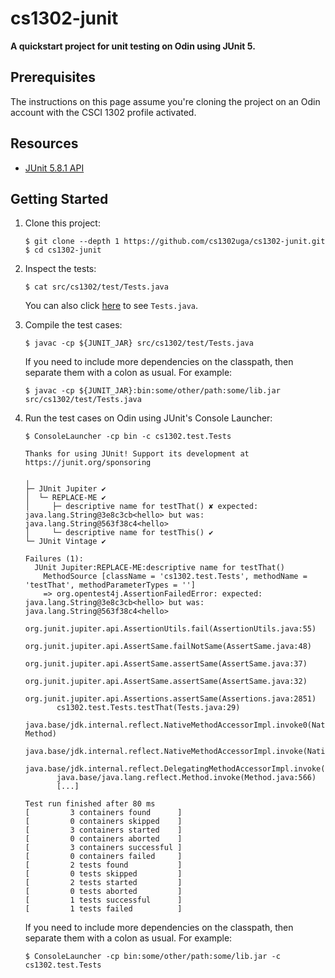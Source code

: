 # cs1302-junit

**A quickstart project for unit testing on Odin using JUnit 5.**

## Prerequisites

The instructions on this page assume you're cloning the project on
an Odin account with the CSCI 1302 profile activated.

## Resources

* [JUnit 5.8.1 API](https://junit.org/junit5/docs/5.8.1/api/)

## Getting Started

1. Clone this project:

   ```text
   $ git clone --depth 1 https://github.com/cs1302uga/cs1302-junit.git
   $ cd cs1302-junit
   ```

2. Inspect the tests:

    ```text
    $ cat src/cs1302/test/Tests.java
    ```

    You can also click [here](src/cs1302/test/Tests.java) to see `Tests.java`.

3. Compile the test cases:

   ```text
   $ javac -cp ${JUNIT_JAR} src/cs1302/test/Tests.java
   ```

   If you need to include more dependencies on the classpath, then separate them
   with a colon as usual. For example:

   ```text
   $ javac -cp ${JUNIT_JAR}:bin:some/other/path:some/lib.jar  src/cs1302/test/Tests.java
   ```
4. Run the test cases on Odin using JUnit's Console Launcher:

   ```text
   $ ConsoleLauncher -cp bin -c cs1302.test.Tests
   ```

   ```text
   Thanks for using JUnit! Support its development at https://junit.org/sponsoring

   ╷
   ├─ JUnit Jupiter ✔
   │  └─ REPLACE-ME ✔
   │     ├─ descriptive name for testThat() ✘ expected: java.lang.String@3e8c3cb<hello> but was: java.lang.String@563f38c4<hello>
   │     └─ descriptive name for testThis() ✔
   └─ JUnit Vintage ✔

   Failures (1):
     JUnit Jupiter:REPLACE-ME:descriptive name for testThat()
       MethodSource [className = 'cs1302.test.Tests', methodName = 'testThat', methodParameterTypes = '']
       => org.opentest4j.AssertionFailedError: expected: java.lang.String@3e8c3cb<hello> but was: java.lang.String@563f38c4<hello>
          org.junit.jupiter.api.AssertionUtils.fail(AssertionUtils.java:55)
          org.junit.jupiter.api.AssertSame.failNotSame(AssertSame.java:48)
          org.junit.jupiter.api.AssertSame.assertSame(AssertSame.java:37)
          org.junit.jupiter.api.AssertSame.assertSame(AssertSame.java:32)
          org.junit.jupiter.api.Assertions.assertSame(Assertions.java:2851)
          cs1302.test.Tests.testThat(Tests.java:29)
          java.base/jdk.internal.reflect.NativeMethodAccessorImpl.invoke0(Native Method)
          java.base/jdk.internal.reflect.NativeMethodAccessorImpl.invoke(NativeMethodAccessorImpl.java:62)
          java.base/jdk.internal.reflect.DelegatingMethodAccessorImpl.invoke(DelegatingMethodAccessorImpl.java:43)
          java.base/java.lang.reflect.Method.invoke(Method.java:566)
          [...]

   Test run finished after 80 ms
   [         3 containers found      ]
   [         0 containers skipped    ]
   [         3 containers started    ]
   [         0 containers aborted    ]
   [         3 containers successful ]
   [         0 containers failed     ]
   [         2 tests found           ]
   [         0 tests skipped         ]
   [         2 tests started         ]
   [         0 tests aborted         ]
   [         1 tests successful      ]
   [         1 tests failed          ]
   ```

   If you need to include more dependencies on the classpath, then separate them
   with a colon as usual. For example:

   ```text
   $ ConsoleLauncher -cp bin:some/other/path:some/lib.jar -c cs1302.test.Tests
   ```
